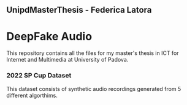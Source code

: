 ## UnipdMasterThesis - Federica Latora
# DeepFake Audio

This repository contains all the files for my master's thesis in ICT for Internet and Multimedia at University of Padova.

### 2022 SP Cup Dataset

This dataset consists of synthetic audio recordings generated from 5 different algorthims.
